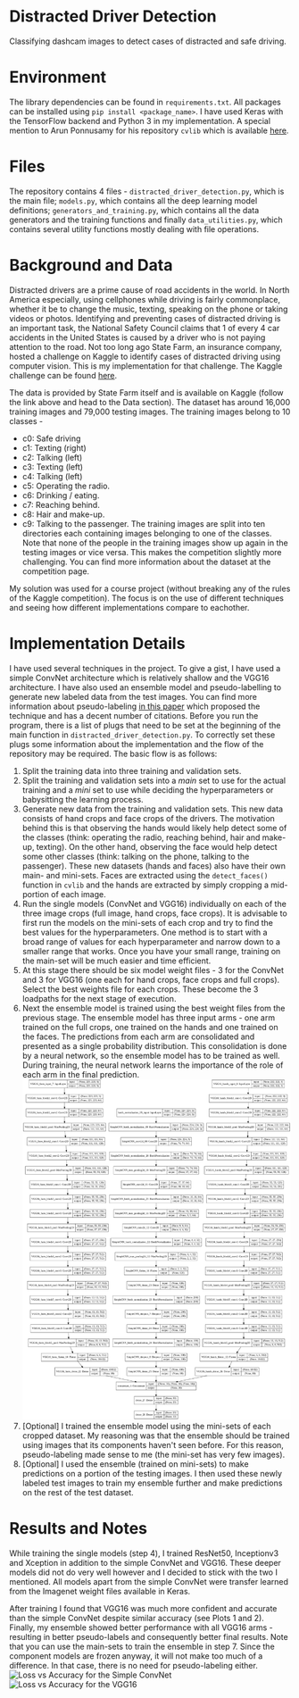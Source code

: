 # Distracted Driver Detection
Classifying dashcam images to detect cases of distracted and safe driving.

# Environment
The library dependencies can be found in `requirements.txt`. All packages can be installed using `pip install <package_name>`. I have used Keras with the TensorFlow backend and Python 3 in my implementation. A special mention to Arun Ponnusamy for his repository `cvlib` which is available [here](https://github.com/arunponnusamy/cvlib).

# Files
The repository contains 4 files - `distracted_driver_detection.py`, which is the main file; `models.py`, which contains all the deep learning model definitions; `generators_and_training.py`, which contains all the data generators and the training functions and finally `data_utilities.py`, which contains several utility functions mostly dealing with file operations.

# Background and Data
Distracted drivers are a prime cause of road accidents in the world. In North America especially, using cellphones while driving is fairly commonplace, whether it be to change the music, texting, speaking on the phone or taking videos or photos. Identifying and preventing cases of distracted driving is an important task, the National Safety Council claims that 1 of every 4 car accidents in the United States is caused by a driver who is not paying attention to the road. Not too long ago State Farm, an insurance company, hosted a challenge on Kaggle to identify cases of distracted driving using computer vision. This is my implementation for that challenge. The Kaggle challenge can be found [here](https://www.kaggle.com/c/state-farm-distracted-driver-detection).

The data is provided by State Farm itself and is available on Kaggle (follow the link above and head to the Data section). The dataset has around 16,000 training images and 79,000 testing images. The training images belong to 10 classes -
-  c0: Safe driving
-  c1: Texting (right)
-  c2: Talking (left)
-  c3: Texting (left)
-  c4: Talking (left)
-  c5: Operating the radio.
-  c6: Drinking / eating.
-  c7: Reaching behind.
-  c8: Hair and make-up.
- c9: Talking to the passenger.
The training images are split into ten directories each containing images belonging to one of the classes. Note that none of the people in the training images show up again in the testing images or vice versa. This makes the competition slightly more challenging. You can find more information about the dataset at the competition page.

My solution was used for a course project (without breaking any of the rules of the Kaggle competition). The focus is on the use of different techniques and seeing how different implementations compare to eachother.

# Implementation Details
I have used several techniques in the project. To give a gist, I have used a simple ConvNet architecture which is relatively shallow and the VGG16 architecture. I have also used an ensemble model and pseudo-labelling to generate new labeled data from the test images. You can find more information about pseudo-labeling [in this paper](http://deeplearning.net/wp-content/uploads/2013/03/pseudo_label_final.pdf) which proposed the technique and has a decent number of citations.
Before you run the program, there is a list of plugs that need to be set at the beginning of the main function in `distracted_driver_detection.py`. To correctly set these plugs some information about the implementation and the flow of the repository may be required. The basic flow is as follows:
1. Split the training data into three training and validation sets.
2. Split the training and validation sets into a _main_ set to use for the actual training and a _mini_ set to use while deciding the hyperparameters or babysitting the learning process.
3. Generate new data from the training and validation sets. This new data consists of hand crops and face crops of the drivers. The motivation behind this is that observing the hands would likely help detect some of the classes (think: operating the radio, reaching behind, hair and make-up, texting). On the other hand, observing the face would help detect some other classes (think: talking on the phone, talking to the passenger). These new datasets (hands and faces) also have their own main- and mini-sets. Faces are extracted using the `detect_faces()` function in `cvlib` and the hands are extracted by simply cropping a mid-portion of each image.
4. Run the single models (ConvNet and VGG16) individually on each of the three image crops (full image, hand crops, face crops). It is advisable to first run the models on the mini-sets of each crop and try to find the best values for the hyperparameters. One method is to start with a broad range of values for each hyperparameter and narrow down to a smaller range that works. Once you have your small range, training on the main-set will be much easier and time efficient.
5. At this stage there should be six model weight files - 3 for the ConvNet and 3 for VGG16 (one each for hand crops, face crops and full crops). Select the best weights file for each crops. These become the 3 loadpaths for the next stage of execution.
6. Next the ensemble model is trained using the best weight files from the previous stage. The ensemble model has three input arms - one arm trained on the full crops, one trained on the hands and one trained on the faces. The predictions from each arm are consolidated and presented as a single probability distribution. This consolidation is done by a neural network, so the ensemble model has to be trained as well. During training, the neural network learns the importance of the role of each arm in the final prediction.
![The ensemble architecture](images/ensemble.png)
7. [Optional] I trained the ensemble model using the mini-sets of each cropped dataset. My reasoning was that the ensemble should be trained using images that its components haven't seen before. For this reason, pseudo-labeling made sense to me (the mini-set has very few images).
8. [Optional] I used the ensemble (trained on mini-sets) to make predictions on a portion of the testing images. I then used these newly labeled test images to train my ensemble further and make predictions on the rest of the test dataset.

# Results and Notes
While training the single models (step 4), I trained ResNet50, Inceptionv3 and Xception in addition to the simple ConvNet and VGG16. These deeper models did not do very well however and I decided to stick with the two I mentioned. All models apart from the simple ConvNet were transfer learned from the Imagenet weight files available in Keras.

After training I found that VGG16 was much more confident and accurate than the simple ConvNet despite similar accuracy (see Plots 1 and 2). Finally, my ensemble showed better performance with all VGG16 arms - resulting in better pseudo-labels and consequently better final results. Note that you can use the main-sets to train the ensemble in step 7. Since the component models are frozen anyway, it will not make too much of a difference. In that case, there is no need for pseudo-labeling either.
![Loss vs Accuracy for the Simple ConvNet](simpleCNN-plot.png)
![Loss vs Accuracy for the VGG16](VGG16-plot.png)
